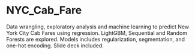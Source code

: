 # NYC_Cab_Fare

Data wrangling, exploratory analysis and machine learning to predict New York City Cab Fares using regression. LightGBM, Sequential and Random Forests are explored. Models includes regularization, segmentation, and one-hot encoding. Slide deck included.

